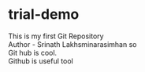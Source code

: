 # trial-demo
This is my first Git Repository 
<br>
Author - Srinath Lakhsminarasimhan so
<br>
Git hub is cool.
<br>
<p2>Github is useful tool<p2>

